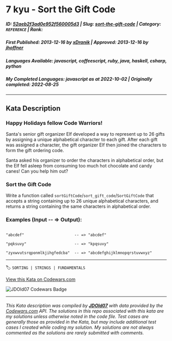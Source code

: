 # 7 kyu - Sort the Gift Code

##### **ID**: [52aeb2f3ad0e952f560005d3](https://www.codewars.com/kata/52aeb2f3ad0e952f560005d3) | **Slug**: [sort-the-gift-code](https://www.codewars.com/kata/52aeb2f3ad0e952f560005d3) | **Category**: `REFERENCE` | **Rank**: <span style="color:white">7 kyu</span>

##### **First Published**: 2013-12-16 ***by*** [xDranik](https://www.codewars.com/users/xDranik) | **Approved**: 2013-12-16 ***by*** [jhoffner](https://www.codewars.com/users/jhoffner)

##### **Languages Available**: javascript, coffeescript, ruby, java, haskell, csharp, python

##### **My Completed Languages**: javascript ***as at*** 2022-10-02 | **Originally completed**: 2022-08-25

---

## Kata Description


### Happy Holidays fellow Code Warriors!

Santa's senior gift organizer Elf developed a way to represent up to 26 gifts by assigning a unique alphabetical character to each gift. After each gift was assigned a character, the gift organizer Elf then joined the characters to form the gift ordering code. 



Santa asked his organizer to order the characters in alphabetical order, but the Elf fell asleep from consuming too much hot chocolate and candy canes! Can you help him out?



### Sort the Gift Code

Write a function called `sortGiftCode`/`sort_gift_code`/`SortGiftCode` that accepts a string containing up to 26 unique alphabetical characters, and returns a string containing the same characters in alphabetical order.



### Examples (Input -- => Output):



```

"abcdef"                      -- => "abcdef"

"pqksuvy"                     -- => "kpqsuvy"

"zyxwvutsrqponmlkjihgfedcba"  -- => "abcdefghijklmnopqrstuvwxyz"

```



---


🏷 `SORTING | STRINGS | FUNDAMENTALS`


[View this Kata on Codewars.com](https://www.codewars.com/kata/52aeb2f3ad0e952f560005d3)

![](https://www.codewars.com/users/jdold07/badges/large "JDOld07 Codewars Badge")

---

###### *This Kata description was compiled by [**JDOld07**](https://tpstech.dev) with data provided by the [Codewars.com](https://www.codewars.com) API.  The solutions in this repo associated with this kata are my solutions unless otherwise noted in the code file.  Test cases are generally those as provided in the Kata, but may include additional test cases I created while coding my solution.  My solutions are not always commented as the solutions are rarely submitted with comments.*
